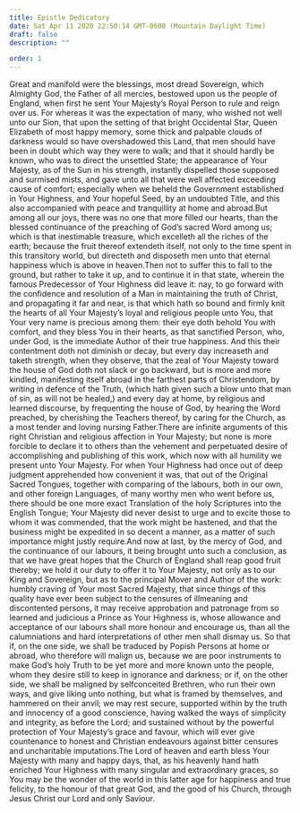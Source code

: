 ```yaml
---
title: Epistle Dedicatory
date: Sat Apr 11 2020 22:50:14 GMT-0600 (Mountain Daylight Time)
draft: false
description: ""

order: 1
---
```

    
Great and manifold were the blessings, most dread Sovereign, which Almighty God, the Father of all mercies, bestowed upon us the people of England, when first he sent Your Majesty’s Royal Person to rule and reign over us. For whereas it was the expectation of many, who wished not well unto our Sion, that upon the setting of that bright Occidental Star, Queen Elizabeth of most happy memory, some thick and palpable clouds of darkness would so have overshadowed this Land, that men should have been in doubt which way they were to walk; and that it should hardly be known, who was to direct the unsettled State; the appearance of Your Majesty, as of the Sun in his strength, instantly dispelled those supposed and surmised mists, and gave unto all that were well affected exceeding cause of comfort; especially when we beheld the Government established in Your Highness, and Your hopeful Seed, by an undoubted Title, and this also accompanied with peace and tranquillity at home and abroad.But among all our joys, there was no one that more filled our hearts, than the blessed continuance of the preaching of God’s sacred Word among us; which is that inestimable treasure, which excelleth all the riches of the earth; because the fruit thereof extendeth itself, not only to the time spent in this transitory world, but directeth and disposeth men unto that eternal happiness which is above in heaven.Then not to suffer this to fall to the ground, but rather to take it up, and to continue it in that state, wherein the famous Predecessor of Your Highness did leave it: nay, to go forward with the confidence and resolution of a Man in maintaining the truth of Christ, and propagating it far and near, is that which hath so bound and firmly knit the hearts of all Your Majesty’s loyal and religious people unto You, that Your very name is precious among them: their eye doth behold You with comfort, and they bless You in their hearts, as that sanctified Person, who, under God, is the immediate Author of their true happiness. And this their contentment doth not diminish or decay, but every day increaseth and taketh strength, when they observe, that the zeal of Your Majesty toward the house of God doth not slack or go backward, but is more and more kindled, manifesting itself abroad in the farthest parts of Christendom, by writing in defence of the Truth, (which hath given such a blow unto that man of sin, as will not be healed,) and every day at home, by religious and learned discourse, by frequenting the house of God, by hearing the Word preached, by cherishing the Teachers thereof, by caring for the Church, as a most tender and loving nursing Father.There are infinite arguments of this right Christian and religious affection in Your Majesty; but none is more forcible to declare it to others than the vehement and perpetuated desire of accomplishing and publishing of this work, which now with all humility we present unto Your Majesty. For when Your Highness had once out of deep judgment apprehended how convenient it was, that out of the Original Sacred Tongues, together with comparing of the labours, both in our own, and other foreign Languages, of many worthy men who went before us, there should be one more exact Translation of the holy Scriptures into the English Tongue; Your Majesty did never desist to urge and to excite those to whom it was commended, that the work might be hastened, and that the business might be expedited in so decent a manner, as a matter of such importance might justly require.And now at last, by the mercy of God, and the continuance of our labours, it being brought unto such a conclusion, as that we have great hopes that the Church of England shall reap good fruit thereby; we hold it our duty to offer it to Your Majesty, not only as to our King and Sovereign, but as to the principal Mover and Author of the work: humbly craving of Your most Sacred Majesty, that since things of this quality have ever been subject to the censures of illmeaning and discontented persons, it may receive approbation and patronage from so learned and judicious a Prince as Your Highness is, whose allowance and acceptance of our labours shall more honour and encourage us, than all the calumniations and hard interpretations of other men shall dismay us. So that if, on the one side, we shall be traduced by Popish Persons at home or abroad, who therefore will malign us, because we are poor instruments to make God’s holy Truth to be yet more and more known unto the people, whom they desire still to keep in ignorance and darkness; or if, on the other side, we shall be maligned by selfconceited Brethren, who run their own ways, and give liking unto nothing, but what is framed by themselves, and hammered on their anvil; we may rest secure, supported within by the truth and innocency of a good conscience, having walked the ways of simplicity and integrity, as before the Lord; and sustained without by the powerful protection of Your Majesty’s grace and favour, which will ever give countenance to honest and Christian endeavours against bitter censures and uncharitable imputations.The Lord of heaven and earth bless Your Majesty with many and happy days, that, as his heavenly hand hath enriched Your Highness with many singular and extraordinary graces, so You may be the wonder of the world in this latter age for happiness and true felicity, to the honour of that great God, and the good of his Church, through Jesus Christ our Lord and only Saviour.
